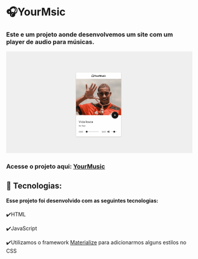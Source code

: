 # 🎧YourMsic
 
### Este e um projeto aonde desenvolvemos um site com um player de audio para músicas.

<img alt="gif" src="https://github.com/Hebert324/yourmusic/blob/main/github/yourmusic.gif">

### Acesse o projeto aqui: <a href="https://yourmusic.netlify.app/">YourMusic</a>

## :rocket: Tecnologias:

#### Esse projeto foi desenvolvido com as seguintes tecnologias:

✔️HTML

✔️JavaScript

✔️Utilizamos o framework <a href="https://materializecss.com">Materialize</a> para adicionarmos alguns estilos no CSS
